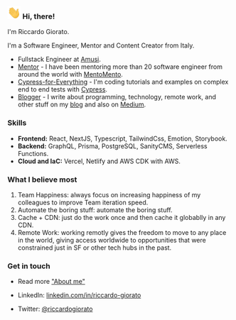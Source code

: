 <h3><img src="hi.gif" width="30px"> Hi, there!</h3>

I'm Riccardo Giorato.

I'm a Software Engineer, Mentor and Content Creator from Italy.

* Fullstack Engineer at [Amusi](https://www.amusi.it).
* [Mentor](https://mentomento.riccardogiorato.com/) - I have been mentoring more than 20 software engineer from around the world with [MentoMento](https://mentomento.riccardogiorato.com/).
* [Cypress-for-Everything](https://github.com/riccardogiorato/cypress-for-everything) - I'm coding tutorials and examples on complex end to end tests with [Cypress](https://github.com/riccardogiorato/cypress-for-everything).
* [Blogger](https://riccardogiorato.com/blog) - I write about programming, technology, remote work, and other stuff on my [blog](https://riccardogiorato.com/blog) and also on [Medium](https://medium.com/@riccardogiorato).

### Skills

* **Frontend:** React, NextJS, Typescript, TailwindCss, Emotion, Storybook. 
* **Backend:** GraphQL, Prisma, PostgreSQL, SanityCMS, Serverless Functions.
* **Cloud and IaC:** Vercel, Netlify and AWS CDK with AWS.
 
### What I believe most

1. Team Happiness: always focus on increasing happiness of my colleagues to improve Team iteration speed.
2. Automate the boring stuff: automate the boring stuff.
3. Cache + CDN: just do the work once and then cache it globablly in any CDN.  
4. Remote Work: working remotly gives the freedom to move to any place in the world, giving access worldwide to opportunities that were constrained just in SF or other tech hubs in the past.

### Get in touch

- Read more <a href="https://riccardogiorato.com/about">"About me"</a>

- LinkedIn: <a href="https://www.linkedin.com/in/riccardo-giorato/">linkedin.com/in/riccardo-giorato</a>

- Twitter: <a href="https://twitter.com/riccardogiorato">@riccardogiorato</a>
